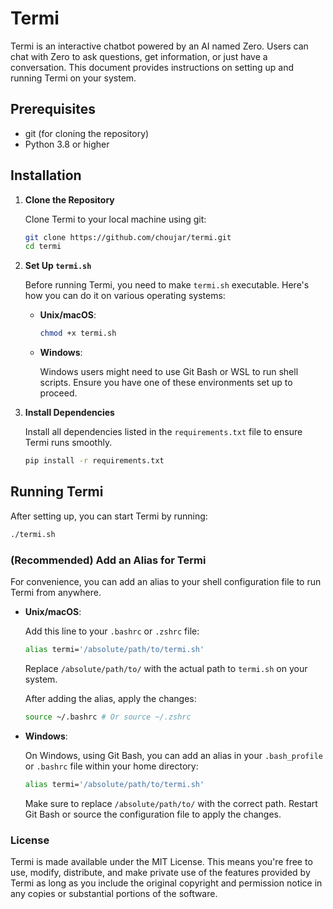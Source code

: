 # Termi

Termi is an interactive chatbot powered by an AI named Zero. Users can chat with Zero to ask questions, get information, or just have a conversation. This document provides instructions on setting up and running Termi on your system.

## Prerequisites

- git (for cloning the repository)
- Python 3.8 or higher

## Installation

1. **Clone the Repository**

    Clone Termi to your local machine using git:

    ```bash
    git clone https://github.com/choujar/termi.git
    cd termi
    ```

2. **Set Up `termi.sh`**

    Before running Termi, you need to make `termi.sh` executable. Here's how you can do it on various operating systems:

    - **Unix/macOS**:

        ```bash
        chmod +x termi.sh
        ```

    - **Windows**:

        Windows users might need to use Git Bash or WSL to run shell scripts. Ensure you have one of these environments set up to proceed.

3. **Install Dependencies**

    Install all dependencies listed in the `requirements.txt` file to ensure Termi runs smoothly.

    ```bash
    pip install -r requirements.txt
    ```

## Running Termi

After setting up, you can start Termi by running:

```bash
./termi.sh
```

### (Recommended) Add an Alias for Termi

For convenience, you can add an alias to your shell configuration file to run Termi from anywhere.

- **Unix/macOS**:

  Add this line to your `.bashrc` or `.zshrc` file:

  ```bash
  alias termi='/absolute/path/to/termi.sh'
  ```

  Replace `/absolute/path/to/` with the actual path to `termi.sh` on your system.

  After adding the alias, apply the changes:

  ```bash
  source ~/.bashrc # Or source ~/.zshrc
  ```

- **Windows**:

  On Windows, using Git Bash, you can add an alias in your `.bash_profile` or `.bashrc` file within your home directory:

  ```bash
  alias termi='/absolute/path/to/termi.sh'
  ```

  Make sure to replace `/absolute/path/to/` with the correct path. Restart Git Bash or source the configuration file to apply the changes.

### License

Termi is made available under the MIT License. This means you're free to use, modify, distribute, and make private use of the features provided by Termi as long as you include the original copyright and permission notice in any copies or substantial portions of the software.
